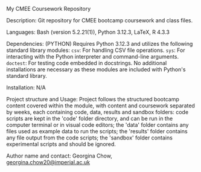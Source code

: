 My CMEE Coursework Repository

Description: Git repository for CMEE bootcamp coursework and class files. 

Languages: Bash (version 5.2.21(1)), Python 3.12.3, LaTeX, R 4.3.3

Dependencies: 
(PYTHON) Requires Python 3.12.3 and utilizes the following standard library modules:
    `csv`: For handling CSV file operations.
    `sys`: For interacting with the Python interpreter and command-line arguments.
    `doctest`: For testing code embedded in docstrings.
No additional installations are necessary as these modules are included with Python's standard library.

Installation: N/A

Project structure and Usage: Project follows the structured bootcamp content covered within the module, with content and coursework separated by weeks, each containing code, data, results and sandbox folders: code scripts are kept in the 'code' folder directory, and can be run in the computer terminal or in visual code editors; the 'data' folder contains any files used as example data to run the scripts; the 'results' folder contains any file output from the code scripts; the 'sandbox' folder contains experimental scripts and should be ignored. 

Author name and contact: Georgina Chow, georgina.chow20@imperial.ac.uk
